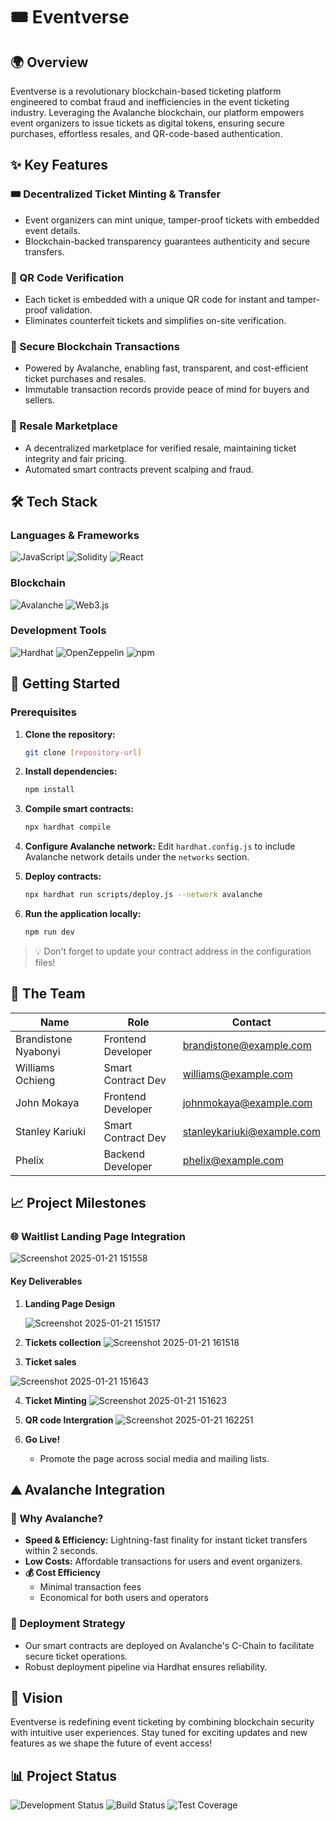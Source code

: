 # 🎟️ Eventverse

## 🌍 Overview

Eventverse is a revolutionary blockchain-based ticketing platform engineered to combat fraud and inefficiencies in the event ticketing industry. Leveraging the Avalanche blockchain, our platform empowers event organizers to issue tickets as digital tokens, ensuring secure purchases, effortless resales, and QR-code-based authentication.

## ✨ Key Features

### 🎟️ Decentralized Ticket Minting & Transfer

- Event organizers can mint unique, tamper-proof tickets with embedded event details.
- Blockchain-backed transparency guarantees authenticity and secure transfers.

### 📲 QR Code Verification

- Each ticket is embedded with a unique QR code for instant and tamper-proof validation.
- Eliminates counterfeit tickets and simplifies on-site verification.

### 🔐 Secure Blockchain Transactions

- Powered by Avalanche, enabling fast, transparent, and cost-efficient ticket purchases and resales.
- Immutable transaction records provide peace of mind for buyers and sellers.

### 🔄 Resale Marketplace

- A decentralized marketplace for verified resale, maintaining ticket integrity and fair pricing.
- Automated smart contracts prevent scalping and fraud.

## 🛠️ Tech Stack

### Languages & Frameworks

![JavaScript](https://img.shields.io/badge/JavaScript-F7DF1E?style=for-the-badge&logo=javascript&logoColor=black)
![Solidity](https://img.shields.io/badge/Solidity-363636?style=for-the-badge&logo=solidity&logoColor=white)
![React](https://img.shields.io/badge/React-20232A?style=for-the-badge&logo=react&logoColor=61DAFB)

### Blockchain

![Avalanche](https://img.shields.io/badge/Avalanche-E84142?style=for-the-badge&logo=avalanche&logoColor=white)
![Web3.js](https://img.shields.io/badge/Web3.js-F16822?style=for-the-badge&logo=web3.js&logoColor=white)

### Development Tools

![Hardhat](https://img.shields.io/badge/Hardhat-FFF100?style=for-the-badge&logo=hardhat&logoColor=black)
![OpenZeppelin](https://img.shields.io/badge/OpenZeppelin-4E5EE4?style=for-the-badge&logo=OpenZeppelin&logoColor=white)
![npm](https://img.shields.io/badge/npm-CB3837?style=for-the-badge&logo=npm&logoColor=white)

## 🚀 Getting Started

### Prerequisites

1. **Clone the repository:**

   ```bash
   git clone [repository-url]
   ```

2. **Install dependencies:**

   ```bash
   npm install
   ```

3. **Compile smart contracts:**

   ```bash
   npx hardhat compile
   ```

4. **Configure Avalanche network:**
   Edit `hardhat.config.js` to include Avalanche network details under the `networks` section.

5. **Deploy contracts:**

   ```bash
   npx hardhat run scripts/deploy.js --network avalanche
   ```

6. **Run the application locally:**

   ```bash
   npm run dev
   ```

> 💡 Don't forget to update your contract address in the configuration files!

## 👥 The Team

| Name                 | Role               | Contact                                                          |
| -------------------- | ------------------ | ---------------------------------------------------------------- |
| Brandistone Nyabonyi | Frontend Developer | [brandistone@example.com](mailto:brandistone@gmail.com)       |
| Williams Ochieng     | Smart Contract Dev | [williams@example.com](mailto:williams@gmail.com)             |
| John Mokaya          | Frontend Developer | [johnmokaya@example.com](mailto:johnmokaya@gmail.com)         |
| Stanley Kariuki      | Smart Contract Dev | [stanleykariuki@example.com](mailto:stanleykariuki@gmail.com) |
| Phelix               | Backend Developer  | [phelix@example.com](mailto:phelix@gmail.com)                 |

## 📈 Project Milestones

### 🌐 Waitlist Landing Page Integration

![Screenshot 2025-01-21 151558](https://github.com/user-attachments/assets/36aff1b1-6c2f-476d-b0ea-8729c0a52148)

#### Key Deliverables

1. **Landing Page Design**

   ![Screenshot 2025-01-21 151517](https://github.com/user-attachments/assets/786b0fb1-92c5-4433-89bd-6c7282ea8e69)

2. **Tickets collection**
   ![Screenshot 2025-01-21 161518](https://github.com/user-attachments/assets/cd58022e-d42d-4327-b3f6-ec45d496d4d8)

3. **Ticket sales**

![Screenshot 2025-01-21 151643](https://github.com/user-attachments/assets/a222522c-71fc-47df-b6f0-a775ed58cd11)

4. **Ticket Minting**
   ![Screenshot 2025-01-21 151623](https://github.com/user-attachments/assets/f773d40b-760f-4021-aaf0-0ea4d87e677e)

5. **QR code Intergration**
   ![Screenshot 2025-01-21 162251](https://github.com/user-attachments/assets/99520049-8a10-4ae3-b538-2e6b0bc5df7b)

6. **Go Live!**

   - Promote the page across social media and mailing lists.

## ⛰️ Avalanche Integration

### 🚀 Why Avalanche?

- **Speed & Efficiency:** Lightning-fast finality for instant ticket transfers within 2 seconds.
- **Low Costs:** Affordable transactions for users and event organizers.
- **💰 Cost Efficiency**
  - Minimal transaction fees
  - Economical for both users and operators

### 🔗 Deployment Strategy

- Our smart contracts are deployed on Avalanche's C-Chain to facilitate secure ticket operations.
- Robust deployment pipeline via Hardhat ensures reliability.

## 🔮 Vision

Eventverse is redefining event ticketing by combining blockchain security with intuitive user experiences. Stay tuned for exciting updates and new features as we shape the future of event access!

## 📊 Project Status

![Development Status](https://img.shields.io/badge/Status-Active-success?style=for-the-badge)
![Build Status](https://img.shields.io/badge/Build-Passing-success?style=for-the-badge)
![Test Coverage](https://img.shields.io/badge/Coverage-85%25-green?style=for-the-badge)
